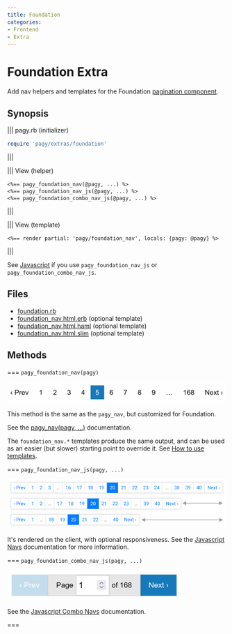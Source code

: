 ```yaml
---
title: Foundation
categories:
- Frontend
- Extra
---
```


# Foundation Extra

Add nav helpers and templates for the Foundation [pagination component](https://foundation.zurb.com/sites/docs/pagination.html).

## Synopsis

||| pagy.rb (initializer)
```ruby
require 'pagy/extras/foundation'
```
|||

||| View (helper)
```erb
<%== pagy_foundation_nav(@pagy, ...) %>
<%== pagy_foundation_nav_js(@pagy, ...) %>
<%== pagy_foundation_combo_nav_js(@pagy, ...) %>
```
|||

||| View (template)
```erb
<%== render partial: 'pagy/foundation_nav', locals: {pagy: @pagy} %>
```
|||

See [Javascript](/docs/api/javascript.md) if you use `pagy_foundation_nav_js` or `pagy_foundation_combo_nav_js`.

## Files

- [foundation.rb](https://github.com/ddnexus/pagy/blob/master/lib/pagy/extras/foundation.rb)
- [foundation_nav.html.erb](https://github.com/ddnexus/pagy/blob/master/lib/templates/foundation_nav.html.erb) (optional template)
- [foundation_nav.html.haml](https://github.com/ddnexus/pagy/blob/master/lib/templates/foundation_nav.html.haml) (optional template)
- [foundation_nav.html.slim](https://github.com/ddnexus/pagy/blob/master/lib/templates/foundation_nav.html.slim)  (optional template)

## Methods

=== `pagy_foundation_nav(pagy)`

![Foundation Nav](/docs/assets/images/foundation_nav.png)

This method is the same as the `pagy_nav`, but customized for Foundation.

See the [pagy_nav(pagy, ...)](/docs/api/frontend.md#pagy-nav-pagy) documentation.

The `foundation_nav.*` templates produce the same output, and can be used as an easier (but slower) starting point to override it. See [How to use templates](/docs/how-to.md#use-templates).

=== `pagy_foundation_nav_js(pagy, ...)`

![Warning: Bootstrap style shown above as a representative example - the responsive `pagy_foundation_nav_js` looks like the `pagy_foundation_nav` helper.](/docs/assets/images/bootstrap_nav_js.png)

It's rendered on the client, with optional responsiveness. See the [Javascript Navs](/docs/api/javascript/navs.md) documentation for more information.

=== `pagy_foundation_combo_nav_js(pagy, ...)`

![Foundation Combo Nav JS](/docs/assets/images/foundation_combo_nav_js.png)

See the [Javascript Combo Navs](/docs/api/javascript/combo-navs.md) documentation.

===
